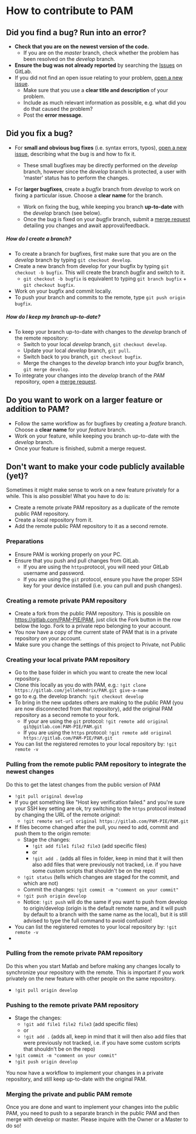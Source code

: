 How to contribute to PAM
==========================

Did you find a bug? Run into an error?
-----------------------------------------

* **Check that you are on the newest version of the code.**
    * If you are on the *master* branch, check whether the problem has been resolved on the *develop* branch.
* **Ensure the bug was not already reported** by searching the [Issues](https://gitlab.com/PAM-PIE/PAM/issues) on GitLab.
* If you did not find an open issue relating to your problem, [open a new issue](https://gitlab.com/PAM-PIE/PAM/issues/new).
    * Make sure that you use a **clear title and description** of your problem.
    * Include as much relevant information as possible, e.g. what did you do that caused the problem?
    * Post the **error message**.
    
Did you fix a bug?
--------------------

* For **small and obvious bug fixes** (i.e. syntax errors, typos), [open a new issue](https://gitlab.com/PAM-PIE/PAM/issues/new),
    describing what the bug is and how to fix it.
    * These small bugfixes may be directly performed on the *develop* branch, however since the *develop* branch is protected, 
        a user with 'master' status has to perform the changes.

* For **larger bugfixes**, create a *bugfix* branch from *develop* to work on fixing a particular issue. Choose a **clear name** for the branch.
    * Work on fixing the bug, while keeping you branch **up-to-date** with the *develop* branch (see below).
    * Once the bug is fixed on your *bugfix* branch, submit a [merge request](https://gitlab.com/PAM-PIE/PAM/merge_requests/new) detailing you changes and await approval/feedback.

##### How do I create a branch?

* To create a branch for bugfixes, first make sure that you are on the *develop* branch by typing `git checkout develop`.
* Create a new branch from develop for your bugfix by typing `git checkout -b bugfix`. This will create the branch *bugfix* and switch to it. 
    * `git checkout -b bugfix` is equivalent to typing `git branch bugfix` + `git checkout bugfix`.
* Work on your bugfix and commit locally.
* To push your branch and commits to the remote, type `git push origin bugfix`.

##### How do I keep my branch up-to-date?

* To keep your branch up-to-date with changes to the *develop* branch of the remote repository:
    * Switch to your local *develop* branch, `git checkout develop`.
    * Update your local *develop* branch, `git pull`.
    * Switch back to you branch, `git checkout bugfix`.
    * Merge the changes to the *develop* branch into your *bugfix* branch, `git merge develop`.
* To integrate your changes into the *develop* branch of the *PAM* repository, open a [merge request](https://gitlab.com/PAM-PIE/PAM/merge_requests/new).

Do you want to work on a larger feature or addition to PAM?
-------------------------------------------------------------

* Follow the same workflow as for bugfixes by creating a *feature* branch. Choose a **clear name** for your *feature* branch. 
* Work on your feature, while keeping you branch up-to-date with the *develop* branch.
* Once your feature is finished, submit a merge request.

Don't want to make your code publicly available (yet)?
--------------------------------------------------------

Sometimes it might make sense to work on a new feature privately for a while. This is also possible! What you have to do is:
* Create a remote private PAM repository as a duplicate of the remote public PAM repository.
* Create a local repository from it.
* Add the remote public PAM repository to it as a second remote.

### Preparations
* Ensure PAM is working properly on your PC. 
* Ensure that you push and pull changes from GitLab.
    * If you are using the `https`protocol, you will need your GitLab username and password. 
    * If you are using the `git` protocol, ensure you have the proper SSH key for your device installed (i.e. you can pull and push changes).

### Creating a remote private PAM repository
* Create a fork from the public PAM repository. This is possible on https://gitlab.com/PAM-PIE/PAM, just click the Fork button in the row below the logo. Fork to a private repo belonging to your account.
* You now have a copy of the current state of PAM that is in a private repository on your account.
* Make sure you change the settings of this project to Private, not Public

### Creating your local private PAM repository
* Go to the base folder in which you want to create the new local repository. 
* Clone this locally as you do with PAM, e.g.: `!git clone https://gitlab.com/jellehendrix/PAM.git give-a-name`
* go to e.g. the develop branch: `!git checkout develop`
* To bring in the new updates others are making to the public PAM (you are now disconnected from that repository), add the original PAM repository as a second remote to your fork.
    * If your are using the `git` protocol: `!git remote add original git@gitlab.com:PAM-PIE/PAM.git`
    * If you are using the `https` protocol: `!git remote add original https://gitlab.com/PAM-PIE/PAM.git`
* You can list the registered remotes to your local repository by: `!git remote -v`

### Pulling from the remote public PAM repository to integrate the newest changes
Do this to get the latest changes from the public version of PAM
* `!git pull original develop`
* If you get something like "Host key verification failed." and you're sure your SSH key setting are ok, try switching to the `https` protocol instead by changing the URL of the remote *original*:
    * `!git remote set-url original https://gitlab.com/PAM-PIE/PAM.git`
* If files become changed after the pull, you need to add, commit and push them to the origin remote:
    * Stage the changes:    
        * `!git add file1 file2 file3` (add specific files)
        * or
        * `!git add .` (adds all files in folder, keep in mind that it will then also add files that were previously not tracked, i.e. if you have some custom scripts that shouldn't be on the repo)
    * `!git status` (tells which changes are staged for the commit, and which are not)
    * Commit the changes: `!git commit -m "comment on your commit"`
    * `!git push origin develop`
    * Notice: `!git push` will do the same if you want to push from develop to origin/develop (origin is the default remote name, and it will push by default to a branch with the same name as the local), but it is still advised to type the full command to avoid confusion! 
* You can list the registered remotes to your local repository by: `!git remote -v`
* 
### Pulling from the remote private PAM repository
Do this when you start Matlab and before making any changes locally to synchronize your repository with the remote. This is important if you work privately on the new feature with other people on the same repository.
* `!git pull origin develop`

### Pushing to the remote private PAM repository
* Stage the changes:
    * `!git add file1 file2 file3` (add specific files)
    * or
    * `!git add .` (adds all, keep in mind that it will then also add files that were previously not tracked, i.e. if you have some custom scripts that shouldn't be on the repo)
* `!git commit -m "comment on your commit"`
* `!git push origin develop`

You now have a workflow to implement your changes in a private repository, and still keep up-to-date with the original PAM.

### Merging the private and public PAM remote
Once you are done and want to implement your changes into the public PAM, you need to push to a separate branch in the public PAM and then merge with develop or master. Please inquire with the Owner or a Master to do so!

